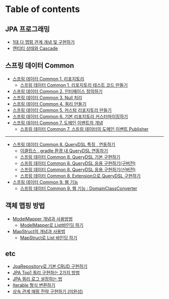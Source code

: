 # Table of contents

## JPA 프로그래밍 <a href="#JPA 프로그래밍" id="JPA 프로그래밍"></a>

* [1대 다 맵핑 관계 개념 및 구현하기](README.md)
* [엔티티 상태와 Cascade](<JPA 프로그래밍/cascade.md>)

## 스프링 데이터 Common

* [스프링 데이터 Common 1. 리포지토리](<README (1).md>)
  * [스프링 데이터 Common 1. 리포지토리 테스트 코드 만들기](common/common-1./common-1..md)
* [스프링 데이터 Common 2. 인터페이스 정의하기](common/common-2..md)
* [스프링 데이터 Common 3. Null 처리](common/common-3.-null.md)
* [스프링 데이터 Common 4. 쿼리 만들기](common/common-4..md)
* [스프링 데이터 Common 5. 커스텀 리포지토리 만들기](common/common-5..md)
* [스프링 데이터 Common 6.  기본 리포지토리 커스터마이징하기](common/common-6..md)
* [스프링 데이터 Common 7. 도메인 이벤트의 개념](common/common-7./README.md)
  * [스프링 데이터 Common 7. 스프링 데이터의 도메인 이벤트 Publisher](common/common-7./common-7.-publisher.md)

***

* [스프링 데이터 Common 8. QueryDSL 특징 , 연동하기](<스프링 데이터 Common 8. QueryDSL 특징 , 연동하기/README.md>)
  * [이클립스 , gradle 환경 내 QueryDSL 연동하기](<스프링 데이터 Common 8. QueryDSL 특징 , 연동하기/이클립스 , gradle 환경 내 QueryDSL 연동하기.md>)
  * [스프링 데이터 Common 8. QueryDSL 기본 구현하기](<스프링 데이터 Common 8. QueryDSL 특징 , 연동하기/common-8.-querydsl.md>)
  * [스프링 데이터 Common 8. QueryDSL 응용 구현하기(구버전)](<스프링 데이터 Common 8. QueryDSL 특징 , 연동하기/스프링 데이터 Common 8. QueryDSL 응용 구현하기(구버전).md>)
  * [스프링 데이터 Common 8. QueryDSL 응용 구현하기(신버전)](<스프링 데이터 Common 8. QueryDSL 특징 , 연동하기/스프링 데이터 Common 8. QueryDSL 응용 구현하기(신버전).md>)
  * [스프링 데이터 Common 8. Extension으로 QueryDSL 구현하기](<스프링 데이터 Common 8. QueryDSL 특징 , 연동하기/스프링 데이터 Common 8. Extension으로 QueryDSL 구현하기.md>)
* [스프링 데이터 Common 9. 웹 기능](common-9./README.md)
  * [스프링 데이터 Common 9. 웹 기능 : DomainClassConverter](common-9./common-9.-domainclassconverter.md)

## 객체 맵핑 방법 <a href="#객체 맵핑 방법" id="객체 맵핑 방법"></a>

* [ModelMapper 개념과 사용방법](<객체 맵핑 방법/ModelMapper 개념과 사용방법/README.md>)
  * [ModelMapper로 List바인딩 하기](<객체 맵핑 방법/ModelMapper 개념과 사용방법/modelmapper-list.md>)
* [MapStruct의 개념과 사용법](<객체 맵핑 방법/MapStruct의 개념과 사용법/README.md>)
  * [MapStruct로 List 바인딩 하기](<객체 맵핑 방법/MapStruct의 개념과 사용법/mapstruct-list.md>)

## etc

* [JpaRepository로 기본 CRUD 구현하기](etc/save-insert-update.md)
* [JPA Top1 쿼리 구현하는 2가지 방법](etc/jpa-top1-2.md)
* [JPA 쿼리 로그 설정하는 법](etc/jpa.md)
* [Iterable 형식 변환하기](etc/iterable.md)
* [상속 관계 매핑 전략 구현하기 (미완성)](etc/undefined.md)
